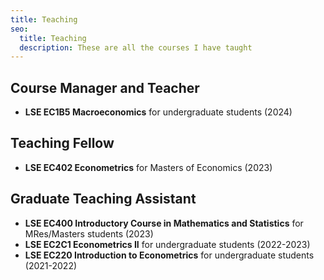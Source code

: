 ```yaml
---
title: Teaching
seo:
  title: Teaching
  description: These are all the courses I have taught
---
```


## Course Manager and Teacher

- ⁠**LSE EC1B5 Macroeconomics** for undergraduate students (2024)

## Teaching Fellow

- ⁠**LSE EC402 Econometrics** for Masters of Economics (2023)

## Graduate Teaching Assistant

- **⁠LSE EC400 Introductory Course in Mathematics and Statistics** for MRes/Masters students (2023)
- **⁠LSE EC2C1 Econometrics II** for undergraduate students (2022-2023)
- **⁠LSE EC220 Introduction to Econometrics** for undergraduate students (2021-2022)
